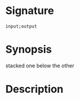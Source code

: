 # Signature
```vikid-signature
input;output
```

# Synopsis
stacked one below the other

# Description
